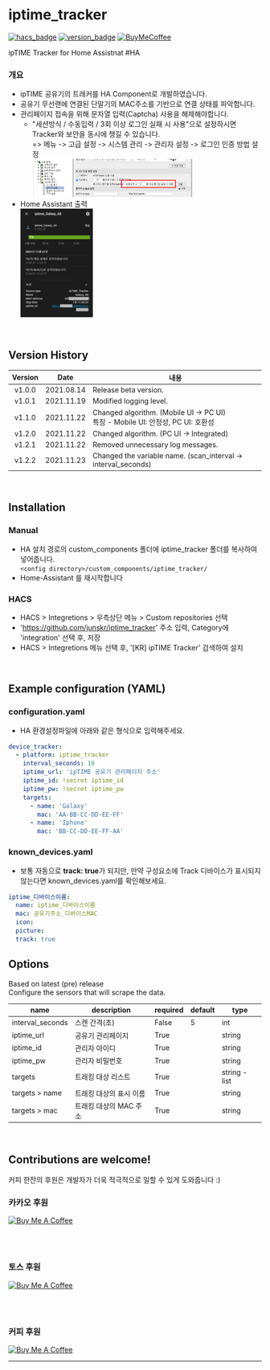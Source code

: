 # iptime_tracker
[![hacs_badge][hacs-shield]][github-repository]
[![version_badge][version-shield]][github-repository]
[![BuyMeCoffee][buymecoffee-shield]][buymecoffee]

ipTIME Tracker for Home Assistnat #HA 

### 개요
- ipTIME 공유기의 트래커를 HA Component로 개발하였습니다.
- 공유기 무선랜에 연결된 단말기의 MAC주소를 기반으로 연결 상태를 파악합니다.
- 관리페이지 접속을 위해 문자열 입력(Captcha) 사용을 해제해야합니다.
  - "세션방식 / 수동입력 / 3회 이상 로그인 실패 시 사용"으로 설정하시면 Tracker와 보안을 동시에 챙길 수 있습니다.
<br> => 메뉴 -> 고급 설정 -> 시스템 관리 -> 관리자 설정 -> 로그인 인증 방법 설정
<br><img src="image/iptime_tracker_02.png" width=70% height=70%/>
- Home Assistant 출력
<br><img src="image/iptime_tracker_01.png" width=30% height=30%/>


<br>

## Version History
| Version | Date        | 내용                                                                                 |
| :-----: | :---------: | ------------------------------------------------------------------------------------ |
| v1.0.0  | 2021.08.14  | Release beta version.                                                                |
| v1.0.1  | 2021.11.19  | Modified logging level.                                                              |
| v1.1.0  | 2021.11.22  | Changed algorithm. (Mobile UI -> PC UI) <br> 특징 - Mobile UI: 안정성, PC UI: 호환성  |
| v1.2.0  | 2021.11.22  | Changed algorithm. (PC UI -> Integrated)                                             |
| v1.2.1  | 2021.11.22  | Removed unnecessary log messages.                                                    |
| v1.2.2  | 2021.11.23  | Changed the variable name. (scan_interval -> interval_seconds)                       |

<br>

## Installation
### Manual
- HA 설치 경로의 custom_components 폴더에 iptime_tracker 폴더를 복사하여 넣어줍니다.<br>
  `<config directory>/custom_components/iptime_tracker/`<br>
- Home-Assistant 를 재시작합니다<br>
### HACS
- HACS > Integretions > 우측상단 메뉴 > Custom repositories 선택
- 'https://github.com/junskr/iptime_tracker' 주소 입력, Category에 'integration' 선택 후, 저장
- HACS > Integretions 메뉴 선택 후, '[KR] ipTIME Tracker' 검색하여 설치

<br>

## Example configuration (YAML)
### configuration.yaml
- HA 환경설정파일에 아래와 같은 형식으로 입력해주세요.

```yaml
device_tracker:
  - platform: iptime_tracker
    interval_seconds: 10
    iptime_url: 'ipTIME 공유기 관리페이지 주소'
    iptime_id: !secret iptime_id
    iptime_pw: !secret iptime_pw
    targets:
      - name: 'Galaxy'
        mac: 'AA-BB-CC-DD-EE-FF'
      - name: 'Iphone'
        mac: 'BB-CC-DD-EE-FF-AA'        
```

### known_devices.yaml
- 보통 자동으로 **track: true**가 되지만, 만약 구성요소에 Track 디바이스가 표시되지 않는다면 known_devices.yaml를 확인해보세요.

```yaml
iptime_디바이스이름:
  name: iptime_디바이스이름
  mac: 공유기주소_디바이스MAC
  icon:
  picture:
  track: true
```

## Options

Based on latest (pre) release <br>
Configure the sensors that will scrape the data.

| name              | description             | required | default | type          |
| ----------------- | ----------------------- | -------- | ------- | ------------- |
| interval_seconds  | 스캔 간격(초)           | False    |    5    | int           |
| iptime_url        | 공유기 관리페이지       | True     |         | string        |
| iptime_id         | 관리자 아이디           | True     |         | string        |
| iptime_pw         | 관리자 비밀번호         | True     |         | string        |
| targets           | 트래킹 대상 리스트      | True     |         | string - list |
| targets > name    | 트래킹 대상의 표시 이름 | True     |         | string        |
| targets > mac     | 트래킹 대상의 MAC 주소  | True     |         | string        |

<br>

## Contributions are welcome!
커피 한잔의 후원은 개발자가 더욱 적극적으로 일할 수 있게 도와줍니다 :)

### 카카오 후원
<a href="https://qr.kakaopay.com/281006011000008928577354" target="_blank"><img src="https://cdn.buymeacoffee.com/uploads/project_updates/2021/11/d6086f085872c4e2757e9a6a9ebd6911.png" alt="Buy Me A Coffee" height="130" width="130"></a>

<br><br>

### 토스 후원
<a href="supertoss://send?amount=0&bank=%EC%B9%B4%EC%B9%B4%EC%98%A4%EB%B1%85%ED%81%AC&accountNo=3333025959265&origin=qr" target="_blank"><img src="https://cdn.buymeacoffee.com/uploads/project_updates/2021/11/2f12e572621f20bb186d25a36b58b68c.png" alt="Buy Me A Coffee" height="130" width="130"></a>

<br><br>

### 커피 후원
<a href="https://www.buymeacoffee.com/junskr" target="_blank"><img src="https://cdn.buymeacoffee.com/buttons/default-orange.png" alt="Buy Me A Coffee" height="41" width="174"></a>

---

[hacs-shield]: https://img.shields.io/badge/HACS-Custom-41BDF5
[version-shield]: https://img.shields.io/badge/version-v1.2.2-blue
[buymecoffee-shield]: https://img.shields.io/badge/buy%20me%20a%20coffee-donate-yellow.svg
[buymecoffee]: https://www.buymeacoffee.com/junskr
[github-repository]: https://github.com/junskr/iptime_tracker
